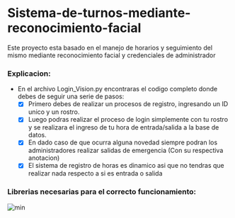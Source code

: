 # Sistema-de-turnos-mediante-reconocimiento-facial
Este proyecto esta basado en el manejo de horarios y seguimiento del mismo mediante reconocimiento facial y credenciales de administrador

### Explicacion:
- En el archivo Login_Vision.py encontraras el codigo completo donde debes de seguir una serie de pasos:
  - [x] Primero debes de realizar un procesos de registro, ingresando un ID unico y un rostro.
  - [x] Luego podras realizar el proceso de login simplemente con tu rostro y se realizara el ingreso de tu hora de entrada/salida a la base de datos.
  - [x] En dado caso de que ocurra alguna novedad siempre podran los administradores realizar salidas de emergencia (Con su respectiva anotacion)
  - [x] El sistema de registro de horas es dinamico asi que no tendras que realizar nada respecto a si es entrada o salida

### Librerias necesarias para el correcto funcionamiento:
![min](https://firebasestorage.googleapis.com/v0/b/hotelcris-48ee5.appspot.com/o/Screenshot%202023-02-06%20084205.png?alt=media&token=f180156b-9c64-4fb9-a49b-e57135b4892b)

